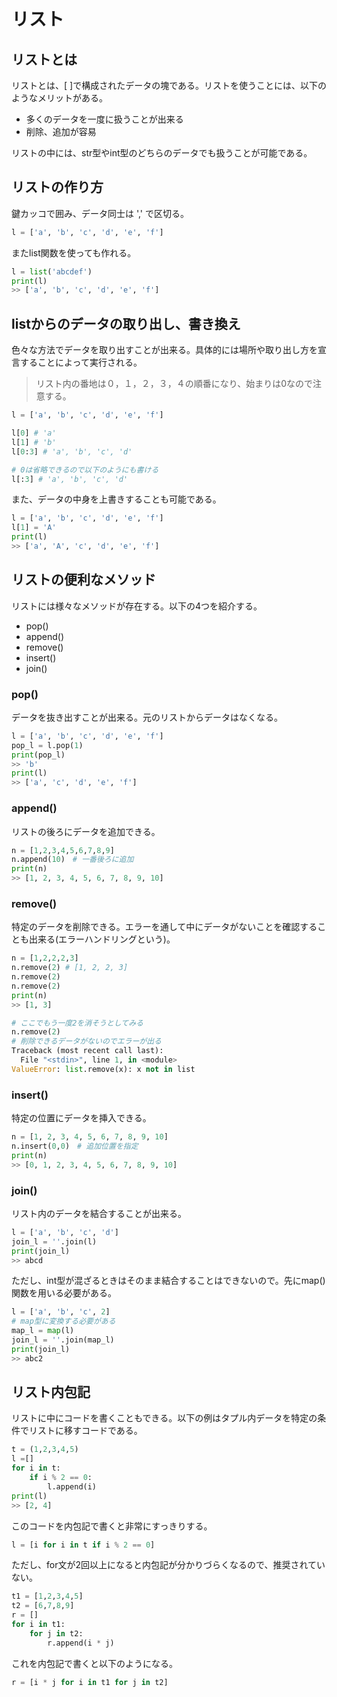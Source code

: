 # リスト

## リストとは

リストとは、[ ]で構成されたデータの塊である。リストを使うことには、以下のようなメリットがある。

- 多くのデータを一度に扱うことが出来る
- 削除、追加が容易

リストの中には、str型やint型のどちらのデータでも扱うことが可能である。

## リストの作り方

鍵カッコで囲み、データ同士は ',' で区切る。

```python
l = ['a', 'b', 'c', 'd', 'e', 'f']
```

またlist関数を使っても作れる。

```python
l = list('abcdef')
print(l)
>> ['a', 'b', 'c', 'd', 'e', 'f']
```

## listからのデータの取り出し、書き換え

色々な方法でデータを取り出すことが出来る。具体的には場所や取り出し方を宣言することによって実行される。

> リスト内の番地は０，１，２，３，４の順番になり、始まりは0なので注意する。

```python
l = ['a', 'b', 'c', 'd', 'e', 'f']

l[0] # 'a'
l[1] # 'b'
l[0:3] # 'a', 'b', 'c', 'd'

# 0は省略できるので以下のようにも書ける
l[:3] # 'a', 'b', 'c', 'd'
```

また、データの中身を上書きすることも可能である。

```python
l = ['a', 'b', 'c', 'd', 'e', 'f']
l[1] = 'A'
print(l)
>> ['a', 'A', 'c', 'd', 'e', 'f']
```

## リストの便利なメソッド

リストには様々なメソッドが存在する。以下の4つを紹介する。

- pop()
- append()
- remove()
- insert()
- join()

### pop()

データを抜き出すことが出来る。元のリストからデータはなくなる。

```python
l = ['a', 'b', 'c', 'd', 'e', 'f']
pop_l = l.pop(1)
print(pop_l)
>> 'b'
print(l)
>> ['a', 'c', 'd', 'e', 'f']
```

### append()

リストの後ろにデータを追加できる。

```python
n = [1,2,3,4,5,6,7,8,9]
n.append(10)　# 一番後ろに追加
print(n)
>> [1, 2, 3, 4, 5, 6, 7, 8, 9, 10]
```

### remove()

特定のデータを削除できる。エラーを通して中にデータがないことを確認することも出来る(エラーハンドリングという)。

```python
n = [1,2,2,2,3]
n.remove(2) # [1, 2, 2, 3]
n.remove(2)
n.remove(2)
print(n) 
>> [1, 3]

# ここでもう一度2を消そうとしてみる
n.remove(2)　
# 削除できるデータがないのでエラーが出る
Traceback (most recent call last):
  File "<stdin>", line 1, in <module>
ValueError: list.remove(x): x not in list　
```

### insert()

特定の位置にデータを挿入できる。

```python
n = [1, 2, 3, 4, 5, 6, 7, 8, 9, 10]
n.insert(0,0)　# 追加位置を指定
print(n)
>> [0, 1, 2, 3, 4, 5, 6, 7, 8, 9, 10]
```

### join()

リスト内のデータを結合することが出来る。

```python
l = ['a', 'b', 'c', 'd']
join_l = ''.join(l)
print(join_l)
>> abcd
```

ただし、int型が混ざるときはそのまま結合することはできないので。先にmap()関数を用いる必要がある。

```python
l = ['a', 'b', 'c', 2]
# map型に変換する必要がある
map_l = map(l)
join_l = ''.join(map_l)
print(join_l)
>> abc2
```

## リスト内包記

リストに中にコードを書くこともできる。以下の例はタプル内データを特定の条件でリストに移すコードである。

```python
t = (1,2,3,4,5)
l =[]
for i in t:
    if i % 2 == 0:
        l.append(i)
print(l)
>> [2, 4]
```

このコードを内包記で書くと非常にすっきりする。

```python
l = [i for i in t if i % 2 == 0]
```

ただし、for文が2回以上になると内包記が分かりづらくなるので、推奨されていない。

```python
t1 = [1,2,3,4,5]
t2 = [6,7,8,9]
r = []
for i in t1:
    for j in t2:
        r.append(i * j)
```

これを内包記で書くと以下のようになる。

```python
r = [i * j for i in t1 for j in t2]
```